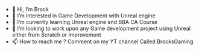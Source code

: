 - 👋 Hi, I’m Brock
- 👀 I’m interested in Game Development with Unreal engine 
- 🌱 I’m currently learning Unreal engine and BBA CA Course
- 💞️ I’m looking to work upon any Game development project using Unreal either from Scratch or Improvement
- 📫 How to reach me ? Comment on my YT channel Called BrocksGaming

<!---
BrocksArcade is a ✨ special ✨ repository because its `README.md` (this file) appears on your GitHub profile.
You can click the Preview link to take a look at your changes.
--->
